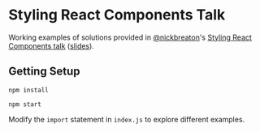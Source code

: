 # Styling React Components Talk

Working examples of solutions provided in [@nickbreaton](https://github.com/nickbreaton)'s [Styling React Components talk](https://www.meetup.com/ReactJS-Charlotte/events/237247341/) ([slides](https://bit.ly/2mmax9F)).

## Getting Setup

```
npm install

npm start
```

Modify the `import` statement in `index.js` to explore different examples.

